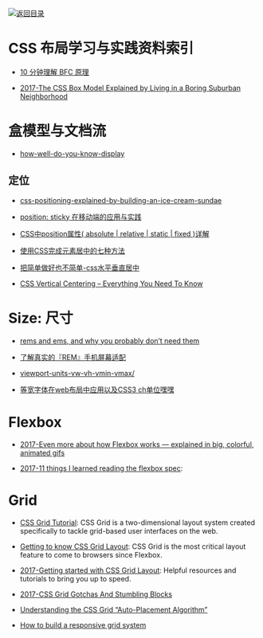 [![返回目录](https://parg.co/UGo)](https://parg.co/b4z) 

# CSS 布局学习与实践资料索引

- [10 分钟理解 BFC 原理](https://parg.co/bOg)

- [2017-The CSS Box Model Explained by Living in a Boring Suburban Neighborhood](https://parg.co/bhN)

# 盒模型与文档流

- [how-well-do-you-know-display](https://www.chenhuijing.com/blog/how-well-do-you-know-display/#a-responsive-numeric-stepper)


## 定位

- [css-positioning-explained-by-building-an-ice-cream-sundae](https://medium.freecodecamp.com/css-positioning-explained-by-building-an-ice-cream-sundae-831cb884bfa9#.1l7m0fcao)

- [position: sticky 在移动端的应用与实践](https://fe.ele.me/position-sticky-zai-yi-dong-duan-de-ying-yong-yu-shi-jian/?utm_source=tuicool&utm_medium=referral)

- [CSS中position属性( absolute | relative | static | fixed )详解](http://blog.csdn.net/chen_zw/article/details/8741365)

- [使用CSS完成元素居中的七种方法 ](http://www.zcfy.cc/article/439)

- [把简单做好也不简单-css水平垂直居中](http://www.tuicool.com/articles/VrQzya)

- [CSS Vertical Centering – Everything You Need To Know](http://webdesignerwall.com/tutorials/css-vertical-centering-everything-need-know)


# Size: 尺寸


- [rems and ems, and why you probably don’t need them](https://parg.co/b4k)

- [了解真实的『REM』手机屏幕适配](https://github.com/hbxeagle/rem/blob/master/README.md)

- [viewport-units-vw-vh-vmin-vmax/](https://web-design-weekly.com/2014/11/18/viewport-units-vw-vh-vmin-vmax/)

- [等宽字体在web布局中应用以及CSS3 ch单位嘿嘿](http://www.zhangxinxu.com/wordpress/2016/07/monospaced-font-css3-ch-unit/?utm_source=tuicool&utm_medium=referral)




# Flexbox

- [2017-Even more about how Flexbox works — explained in big, colorful, animated gifs](https://medium.freecodecamp.com/even-more-about-how-flexbox-works-explained-in-big-colorful-animated-gifs-a5a74812b053#.sxvzh9wcc)


- [2017-11 things I learned reading the flexbox spec](https://parg.co/bJJ): 


# Grid

- [CSS Grid Tutorial](https://tympanus.net/codrops/css_reference/grid/): CSS Grid is a two-dimensional layout system created specifically to tackle grid-based user interfaces on the web.


- [Getting to know CSS Grid Layout](https://cm.engineering/getting-to-know-css-grid-layout-818e43ca71a5): CSS Grid is the most critical layout feature to come to browsers since Flexbox.

- [2017-Getting started with CSS Grid Layout](https://parg.co/bNW): Helpful resources and tutorials to bring you up to speed.

- [2017-CSS Grid Gotchas And Stumbling Blocks](https://parg.co/Umq)

- [Understanding the CSS Grid “Auto-Placement Algorithm”](http://www.tuicool.com/articles/uqAJFvn)

- [How to build a responsive grid system](https://zellwk.com/blog/responsive-grid-system/)

